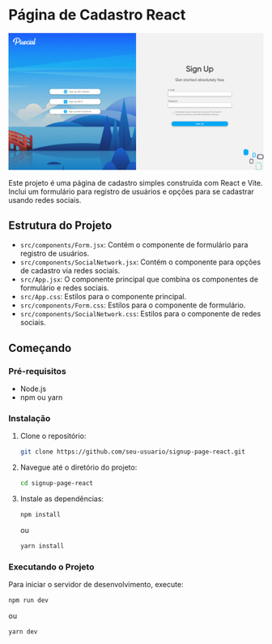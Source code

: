 # Página de Cadastro React

![Página de Cadastro](./src/assets/image.png)

Este projeto é uma página de cadastro simples construída com React e Vite. Inclui um formulário para registro de usuários e opções para se cadastrar usando redes sociais.

## Estrutura do Projeto

- `src/components/Form.jsx`: Contém o componente de formulário para registro de usuários.
- `src/components/SocialNetwork.jsx`: Contém o componente para opções de cadastro via redes sociais.
- `src/App.jsx`: O componente principal que combina os componentes de formulário e redes sociais.
- `src/App.css`: Estilos para o componente principal.
- `src/components/Form.css`: Estilos para o componente de formulário.
- `src/components/SocialNetwork.css`: Estilos para o componente de redes sociais.

## Começando

### Pré-requisitos

- Node.js
- npm ou yarn

### Instalação

1. Clone o repositório:
    ```sh
    git clone https://github.com/seu-usuario/signup-page-react.git
    ```
2. Navegue até o diretório do projeto:
    ```sh
    cd signup-page-react
    ```
3. Instale as dependências:
    ```sh
    npm install
    ```
    ou
    ```sh
    yarn install
    ```

### Executando o Projeto

Para iniciar o servidor de desenvolvimento, execute:
```sh
npm run dev
```
ou
```sh
yarn dev
```
